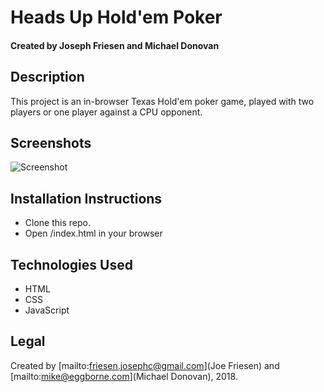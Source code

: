 # Heads Up Hold'em Poker

#### Created by Joseph Friesen and Michael Donovan

## Description

This project is an in-browser Texas Hold'em poker game, played with two players or one player against a CPU opponent. 

## Screenshots

![Screenshot](./img/screenshot.png)

## Installation Instructions

* Clone this repo.
* Open /index.html in your browser

## Technologies Used

* HTML
* CSS
* JavaScript

## Legal

Created by [mailto:friesen.josephc@gmail.com](Joe Friesen) and [mailto:mike@eggborne.com](Michael Donovan), 2018.

